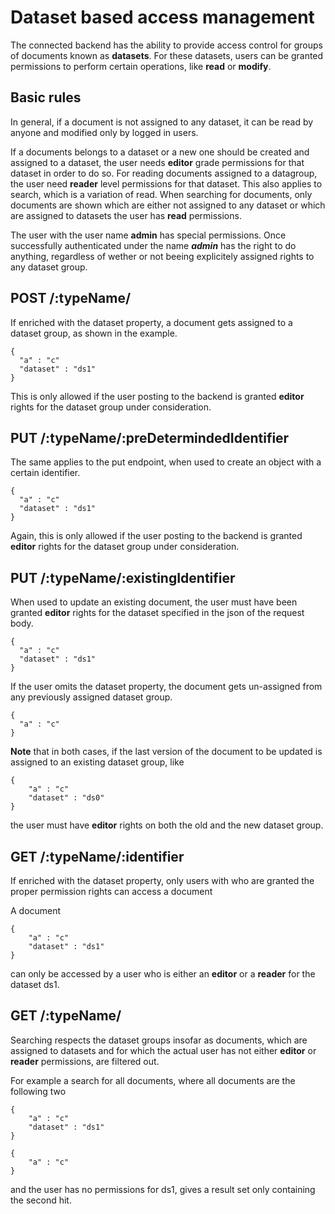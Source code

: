 # Dataset based access management

The connected backend has the ability to provide access control for groups
of documents known as **datasets**. For these datasets, users can be granted permissions
to perform certain operations, like **read** or **modify**.

## Basic rules

In general, if a document is not assigned to any dataset, it can be read by anyone
and modified only by logged in users.

If a documents belongs to a dataset or a new one should be created and assigned to a dataset,
the user needs **editor** grade permissions for that dataset in order to do so. 
For reading documents assigned to a datagroup, the user need **reader** level permissions 
for that dataset. This also applies to search, which is a variation of read. When searching 
for documents, only documents are shown which are either not assigned to any dataset or which
are assigned to datasets the user has **read** permissions.

The user with the user name **admin** has special permissions. Once successfully 
authenticated under the name ***admin*** has the right to do anything, 
regardless of wether or not beeing explicitely assigned rights to any dataset group.

## POST /:typeName/

If enriched with the dataset property, a document gets
assigned to a dataset group, as shown in the example.

```
{
  "a" : "c" 
  "dataset" : "ds1"
}
```

This is only allowed if the user posting to the backend is 
granted **editor** rights for the dataset group under consideration.

## PUT /:typeName/:preDetermindedIdentifier

The same applies to the put endpoint, when used to create an object with
a certain identifier.

```
{
  "a" : "c" 
  "dataset" : "ds1"
}
```

Again, this is only allowed if the user posting to the backend is 
granted **editor** rights for the dataset group under consideration.

## PUT /:typeName/:existingIdentifier

When used to update an existing document, the user must have been granted
**editor** rights for the dataset specified in the json of the request body.

```
{
  "a" : "c" 
  "dataset" : "ds1"
}
```

If the user omits the dataset property, the document gets un-assigned from any previously
assigned dataset group.

```
{
  "a" : "c" 
}
```

**Note** that in both cases, if the last version of the document to be updated
is assigned to an existing dataset group, like
 
```
{
    "a" : "c" 
    "dataset" : "ds0"
}
```
 
 the user must have **editor** rights on both the old and the new dataset group.

## GET /:typeName/:identifier

If enriched with the dataset property, only users with who are granted 
the proper permission rights can access a document

A document

```
{
    "a" : "c" 
    "dataset" : "ds1"
}
```

can only be accessed by a user who is either an **editor** or a **reader** for
the dataset ds1.

## GET /:typeName/

Searching respects the dataset groups insofar as documents, which are assigned to datasets and
for which the actual user has not either **editor** or **reader** permissions, are filtered out.

For example a search for all documents, where all documents are the following two

```
{
    "a" : "c" 
    "dataset" : "ds1"
}

{
    "a" : "c" 
}
```

and the user has no permissions for ds1, gives a result set only containing the 
second hit.



